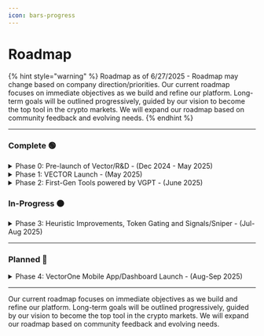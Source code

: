 ```yaml
---
icon: bars-progress
---
```


# Roadmap

{% hint style="warning" %}
Roadmap as of 6/27/2025 - Roadmap may change based on company direction/priorities. Our current roadmap focuses on immediate objectives as we build and refine our platform. Long-term goals will be outlined progressively, guided by our vision to become the top tool in the crypto markets. We will expand our roadmap based on community feedback and evolving needs.
{% endhint %}

***

### Complete 🟢

<details>

<summary>Phase 0: Pre-launch of Vector/R&#x26;D - (Dec 2024 - May 2025)  </summary>

The Building phase was focused on establishing our backend infrastructure, which serves as the cornerstone for our upcoming tools. This phase involved extensive research and development (RnD) to ensure that the core systems are robust, scalable, and capable of supporting our evolving suite of solutions. By meticulously constructing our main backend, we've positioned ourselves to efficiently power future advancements, enabling seamless integration and enhanced functionality across all our products.

| Window                  | Key Goals                                                                                     | Major Outputs                                                                                          | Status     |
| ----------------------- | --------------------------------------------------------------------------------------------- | ------------------------------------------------------------------------------------------------------ | ---------- |
| **Dec 2024 – Jan 2025** | <p>- Choose LLM stack</p><p>- Spin up on-chain indexer</p>                                    | <p>• <strong>VGPT Backend v0.1</strong> skeleton</p><p>• Repo &#x26; CI/CD scaffolding</p>             | ✅ Complete |
| **Feb 2025**            | <p>- Prototype data pipes (Etherscan, GoPlus, Dex-Screener)</p><p>- First inference tests</p> | <p>• <strong>Backend v0.3</strong> (scan/VGPT inquiries &#x3C; 5 s)</p><p>• Internal Postman suite</p> | ✅ Complete |
| **Mar 2025**            | <p>- Build web chatbot with on-chain actions</p><p>- Harden infra</p>                         | <p>• <strong>Chatbot α</strong> PWA (swap/approve demo)</p><p>• Load + fuzz tests</p>                  | ✅ Complete |
| **Apr 2025**            | - Heuristic tuning round-1                                                                    | <p>• Accuracy dashboard (92 % target)</p><p>• Feedback loop to VGPT</p>                                | ✅ Complete |

</details>

<details>

<summary>Phase 1: VECTOR Launch - (May 2025)  </summary>

In this initial phase, our main objective was to successfully launch the VECTOR token. Alongside this, we introduced the VGPT web interface, providing users with a seamless and intuitive experience. These efforts were crucial in forming a robust community around our platform, engaging users and fostering a collaborative environment for future developments.

| Window       | Key Goals                                                                                      | Major Outputs                                                                                   | Status     |
| ------------ | ---------------------------------------------------------------------------------------------- | ----------------------------------------------------------------------------------------------- | ---------- |
| **May 2025** | <p>- Ship production backend 0.9</p><p>- Launch ecosystem token</p><p>- Community Building</p> | <p>• <strong>VECTOR TGE</strong> (5 %/5 % tax)</p><p>• Liquidity seeded, contract renounced</p> | ✅ Complete |

</details>

<details>

<summary>Phase 2: First-Gen Tools powered by VGPT - (June 2025)</summary>

Phase 2 focused on constructing our V1 tools. The team collaborated to design and implement core features, laying a solid foundation for future iterations. This month emphasized rapid prototyping, testing, and feedback, ensuring the tool met initial user needs efficiently

| Window               | Key Goals                                   | Public Assets                                       | Status |
| -------------------- | ------------------------------------------- | --------------------------------------------------- | ------ |
| **Early Jun 2025**   | - Real-time charting bot                    | **Vector Scope Bot** (TG)                           | ✅ Live |
| **Mid Jun 2025**     | - Surface on-chain heuristics in chat       | **Vector IQ Analyzer** (free Quick-Scan)            | ✅ Live |
| **End** **Jun 2025** | - Launch premium deep scan for beta testing | **Vector IQ⁺** (holder clusters, social validation) | ✅ Live |

</details>

### In-Progress 🟠

<details>

<summary>Phase 3: Heuristic Improvements, Token Gating and Signals/Sniper - (Jul-Aug 2025)</summary>

Phase 3 focuses on launching our VPGT-driven AI signals with DYOR insights. This will be followed by the introduction of our VIPER sniper tool, enabling manual and later automated buying and selling of tokens. In this phase, we will also begin token gating and introducing our pay-as-you go revenue model with revenue share for holders as we roll out VectorOne Mobile and Web Dashboard.

| Sprint   | Internal Milestone                     | What                                                     | Status |
| -------- | -------------------------------------- | -------------------------------------------------------- | ------ |
| **Wk 1** | Alpha Signals TG Launch and Testing    | **Vector Signals TG Bot**                                | 🟠     |
| **Wk 2** | Viper Manual Sniper for Signals/IQ Bot | **Viper Trading Bot Beta and Introduction**              | 🟠     |
| **Wk 3** | Token Gating/Pay-per-Use Intro         | **Monetization and Rev share introduction**              | 🟠     |
| **Wk 4** | VectorOne Mobile Closed Beta           | **VectorOne Mobile Application Closed Beta and Testing** | 🟠     |
| **Wk 5** | VectorOne Mobile & Web Dashboard       | Public launch of our Mobile and Web based dashboard      | 🟠     |

</details>

***

### Planned 🔴

<details>

<summary>Phase 4: VectorOne Mobile App/Dashboard Launch - (Aug-Sep 2025)</summary>

Phase 4 will be the launch of VectorOne, our upcoming mobile/web application and dashboard. VectorOne is designed to provide seamless access to all of our powerful tools through an intuitive and user-friendly interface. Key features will include:

* **Alpha Notifications**: Stay informed with real-time alerts on market trends and insights directly on your mobile device.
* **Staking**: Manage your staking activities effortlessly; stake and unstake with just a few taps.
* **Wallet**: Securely track your portfolio and performance, with support for multi-currency handling.
* **Trading Bot**: Automated trading functionality that mirrors your strategic goals and executes trades on-the-go.

This mobile app, anticipated for release in August, promises to enhance user engagement by extending our ecosystem's capabilities into a convenient mobile format, thereby ensuring tools and insights are always within reach.

| Week     | Deliverable                               | Scope                                               |
| -------- | ----------------------------------------- | --------------------------------------------------- |
| **Wk 1** | Vector Mobile/Web App (PWA) – Public Beta | **Quick-Scan, Signals, Manual Sniper, push alerts** |
| **Wk 2** | Sprint retro & next-phase planning        | **Roadmap refresh for Q4**                          |

</details>

***

Our current roadmap focuses on immediate objectives as we build and refine our platform. Long-term goals will be outlined progressively, guided by our vision to become the top tool in the crypto markets. We will expand our roadmap based on community feedback and evolving needs.
